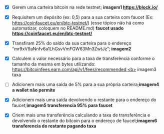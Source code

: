 - [x] Gerem uma carteira bitcoin na rede testnet; <b>imagem1 https://block.io/</b>

- [x] Requisitem um depósito (ex: 0,5) para a sua carteira com faucet (Ex: https://coinfaucet.eu/en/btc-testnet/) (esse tópico não há como automatizar, coloquem no README.md) <b>faucet usado https://coinfaucet.eu/en/btc-testnet/</b>
- [x] Transfiram 25% do saldo da sua carteira para o endereço “mr9xV9aNnfv6a1LhGsvVmFGW63Mn3ZwtJz”;  <b>imagem2</b>
- [x] Calculem o valor necessário para a taxa de transferência conforme o tamanho da mesma em bytes utilizando: https://bitcoinfees.earn.com/api/v1/fees/recommended;<b> imagem3 taxa </b>
- [ ] Adicionem mais uma saída de 5% para a sua própria carteira;<b>imagem4 a wallet não permite</b>
- [x] Adicionem mais uma saída devolvendo o restante para o endereço do faucet;<b>imagem5 transferencia 95% para faucet</b>
- [x] Criem mais uma transferência calculando a taxa de transferência e devolvendo o restante do bitcoin para o endereço de faucet;<b>imagem6 transferencia do restante pagando taxa</b>

